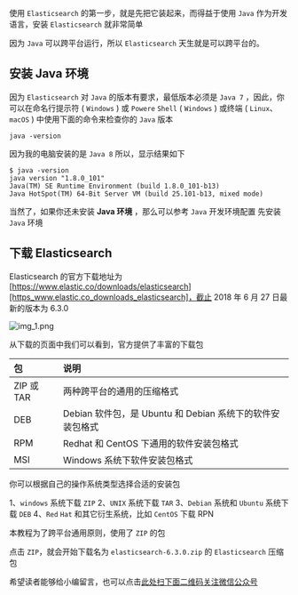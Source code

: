 使用 `Elasticsearch` 的第一步，就是先把它装起来，而得益于使用 `Java` 作为开发语言，安装 `Elasticsearch` 就非常简单

因为 `Java` 可以跨平台运行，所以 `Elasticsearch` 天生就是可以跨平台的。

## 安装 Java 环境 ##

因为 `Elasticsearch` 对 `Java` 的版本有要求，最低版本必须是 `Java 7` ，因此，你可以在命名行提示符 ( `Windows` ) 或 `Powere` `Shell` ( `Windows` ) 或终端 ( `Linux`、`macOS` ) 中使用下面的命令来检查你的 `Java` 版本

```
java -version
```

因为我的电脑安装的是 `Java 8` 所以，显示结果如下

```
$ java -version
java version "1.8.0_101"
Java(TM) SE Runtime Environment (build 1.8.0_101-b13)
Java HotSpot(TM) 64-Bit Server VM (build 25.101-b13, mixed mode)
```

当然了，如果你还未安装 **Java 环境** ，那么可以参考 `Java` 开发环境配置 先安装 `Java` 环境

## 下载 Elasticsearch ##

Elasticsearch 的官方下载地址为 [https://www.elastic.co/downloads/elasticsearch][https_www.elastic.co_downloads_elasticsearch]，截止 2018 年 6 月 27 日最新的版本为 6.3.0

![img\_1.png][img_1.png]

从下载的页面中我们可以看到，官方提供了丰富的下载包

<table> 
 <thead> 
  <tr> 
   <th align="left">包</th> 
   <th align="left">说明</th> 
  </tr> 
 </thead> 
 <tbody> 
  <tr> 
   <td align="left">ZIP 或 TAR</td> 
   <td align="left">两种跨平台的通用的压缩格式</td> 
  </tr> 
  <tr> 
   <td align="left">DEB</td> 
   <td align="left">Debian 软件包，是 Ubuntu 和 Debian 系统下的软件安装包格式</td> 
  </tr> 
  <tr> 
   <td align="left">RPM</td> 
   <td align="left">Redhat 和 CentOS 下通用的软件安装包格式</td> 
  </tr> 
  <tr> 
   <td align="left">MSI</td> 
   <td align="left">Windows 系统下软件安装包格式</td> 
  </tr> 
 </tbody> 
</table>

你可以根据自己的操作系统类型选择合适的安装包

1、`windows` 系统下载 `ZIP`
2、`UNIX` 系统下载 `TAR`
3、`Debian` 系统和 `Ubuntu` 系统下载 `DEB`
4、`Red` `Hat` 和其它衍生系统，比如 `CentOS` 下载 RPN

本教程为了跨平台通用原则，使用了 `ZIP` 的包

点击 `ZIP`，就会开始下载名为 `elasticsearch-6.3.0.zip` 的 `Elasticsearch` 压缩包


[https_www.elastic.co_downloads_elasticsearch]: https://www.elastic.co/downloads/elasticsearch
[img_1.png]: https://gitee.com/duchaochen/gongzhonghao/raw/master/个人博客文章/001-images/souyunku-web/2019/08/0802/01/3/img_1.png


希望读者能够给小编留言，也可以点击[此处扫下面二维码关注微信公众号](https://www.ycbbs.vip/?p=28 "此处扫下面二维码关注微信公众号")
